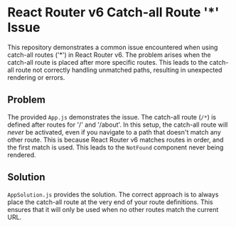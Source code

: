 # React Router v6 Catch-all Route '*' Issue

This repository demonstrates a common issue encountered when using catch-all routes ('*') in React Router v6.  The problem arises when the catch-all route is placed after more specific routes. This leads to the catch-all route not correctly handling unmatched paths, resulting in unexpected rendering or errors.

## Problem

The provided `App.js` demonstrates the issue.  The catch-all route (`/*`) is defined after routes for '/' and '/about'.  In this setup, the catch-all route will *never* be activated, even if you navigate to a path that doesn't match any other route.  This is because React Router v6 matches routes in order, and the first match is used.  This leads to the `NotFound` component never being rendered. 

## Solution

`AppSolution.js` provides the solution.  The correct approach is to always place the catch-all route at the very end of your route definitions.  This ensures that it will only be used when no other routes match the current URL.